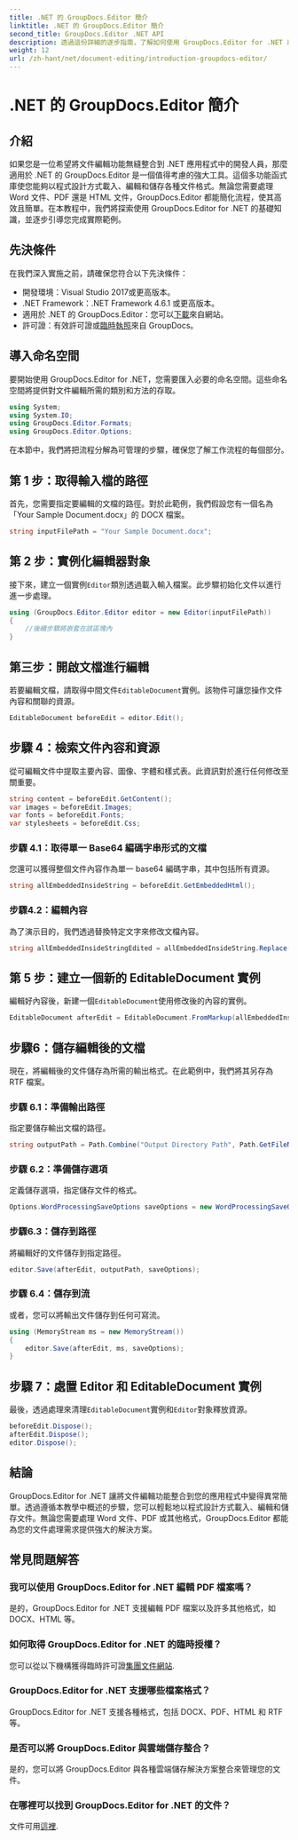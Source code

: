 ```yaml
---
title: .NET 的 GroupDocs.Editor 簡介
linktitle: .NET 的 GroupDocs.Editor 簡介
second_title: GroupDocs.Editor .NET API
description: 透過這份詳細的逐步指南，了解如何使用 GroupDocs.Editor for .NET 以程式設計方式編輯文件。
weight: 12
url: /zh-hant/net/document-editing/introduction-groupdocs-editor/
---
```


# .NET 的 GroupDocs.Editor 簡介

## 介紹 
如果您是一位希望將文件編輯功能無縫整合到 .NET 應用程式中的開發人員，那麼適用於 .NET 的 GroupDocs.Editor 是一個值得考慮的強大工具。這個多功能函式庫使您能夠以程式設計方式載入、編輯和儲存各種文件格式。無論您需要處理 Word 文件、PDF 還是 HTML 文件，GroupDocs.Editor 都能簡化流程，使其高效且簡單。在本教程中，我們將探索使用 GroupDocs.Editor for .NET 的基礎知識，並逐步引導您完成實際範例。
## 先決條件
在我們深入實施之前，請確保您符合以下先決條件：
- 開發環境：Visual Studio 2017或更高版本。
- .NET Framework：.NET Framework 4.6.1 或更高版本。
- 適用於 .NET 的 GroupDocs.Editor：您可以[下載](https://releases.groupdocs.com/editor/net/)來自網站。
- 許可證：有效許可證或[臨時執照](https://purchase.groupdocs.com/temporary-license/)來自 GroupDocs。
## 導入命名空間
要開始使用 GroupDocs.Editor for .NET，您需要匯入必要的命名空間。這些命名空間將提供對文件編輯所需的類別和方法的存取。
```csharp
using System;
using System.IO;
using GroupDocs.Editor.Formats;
using GroupDocs.Editor.Options;
```

在本節中，我們將把流程分解為可管理的步驟，確保您了解工作流程的每個部分。
## 第 1 步：取得輸入檔的路徑
首先，您需要指定要編輯的文檔的路徑。對於此範例，我們假設您有一個名為「Your Sample Document.docx」的 DOCX 檔案。
```csharp
string inputFilePath = "Your Sample Document.docx";
```
## 第 2 步：實例化編輯器對象
接下來，建立一個實例`Editor`類別透過載入輸入檔案。此步驟初始化文件以進行進一步處理。
```csharp
using (GroupDocs.Editor.Editor editor = new Editor(inputFilePath))
{
    //後續步驟將嵌套在該區塊內
}
```
## 第三步：開啟文檔進行編輯
若要編輯文檔，請取得中間文件`EditableDocument`實例。該物件可讓您操作文件內容和關聯的資源。
```csharp
EditableDocument beforeEdit = editor.Edit();
```
## 步驟 4：檢索文件內容和資源
從可編輯文件中提取主要內容、圖像、字體和樣式表。此資訊對於進行任何修改至關重要。
```csharp
string content = beforeEdit.GetContent();
var images = beforeEdit.Images;
var fonts = beforeEdit.Fonts;
var stylesheets = beforeEdit.Css;
```
### 步驟 4.1：取得單一 Base64 編碼字串形式的文檔
您還可以獲得整個文件內容作為單一 base64 編碼字串，其中包括所有資源。
```csharp
string allEmbeddedInsideString = beforeEdit.GetEmbeddedHtml();
```
### 步驟4.2：編輯內容
為了演示目的，我們透過替換特定文字來修改文檔內容。
```csharp
string allEmbeddedInsideStringEdited = allEmbeddedInsideString.Replace("Subtitle", "Edited subtitle");
```
## 第 5 步：建立一個新的 EditableDocument 實例
編輯好內容後，新建一個`EditableDocument`使用修改後的內容的實例。
```csharp
EditableDocument afterEdit = EditableDocument.FromMarkup(allEmbeddedInsideStringEdited, null);
```
## 步驟6：儲存編輯後的文檔
現在，將編輯後的文件儲存為所需的輸出格式。在此範例中，我們將其另存為 RTF 檔案。
### 步驟 6.1：準備輸出路徑
指定要儲存輸出文檔的路徑。
```csharp
string outputPath = Path.Combine("Output Directory Path", Path.GetFileNameWithoutExtension(inputFilePath) + ".rtf");
```
### 步驟 6.2：準備儲存選項
定義儲存選項，指定儲存文件的格式。
```csharp
Options.WordProcessingSaveOptions saveOptions = new WordProcessingSaveOptions(WordProcessingFormats.Rtf);
```
### 步驟6.3：儲存到路徑
將編輯好的文件儲存到指定路徑。
```csharp
editor.Save(afterEdit, outputPath, saveOptions);
```
### 步驟 6.4：儲存到流
或者，您可以將輸出文件儲存到任何可寫流。
```csharp
using (MemoryStream ms = new MemoryStream())
{
    editor.Save(afterEdit, ms, saveOptions);
}
```
## 步驟 7：處置 Editor 和 EditableDocument 實例
最後，透過處理來清理`EditableDocument`實例和`Editor`對象釋放資源。
```csharp
beforeEdit.Dispose();
afterEdit.Dispose();
editor.Dispose();
```

## 結論
GroupDocs.Editor for .NET 讓將文件編輯功能整合到您的應用程式中變得異常簡單。透過遵循本教學中概述的步驟，您可以輕鬆地以程式設計方式載入、編輯和儲存文件。無論您需要處理 Word 文件、PDF 或其他格式，GroupDocs.Editor 都能為您的文件處理需求提供強大的解決方案。
## 常見問題解答
### 我可以使用 GroupDocs.Editor for .NET 編輯 PDF 檔案嗎？
是的，GroupDocs.Editor for .NET 支援編輯 PDF 檔案以及許多其他格式，如 DOCX、HTML 等。
### 如何取得 GroupDocs.Editor for .NET 的臨時授權？
您可以從以下機構獲得臨時許可證[集團文件網站](https://purchase.groupdocs.com/temporary-license/).
### GroupDocs.Editor for .NET 支援哪些檔案格式？
GroupDocs.Editor for .NET 支援各種格式，包括 DOCX、PDF、HTML 和 RTF 等。
### 是否可以將 GroupDocs.Editor 與雲端儲存整合？
是的，您可以將 GroupDocs.Editor 與各種雲端儲存解決方案整合來管理您的文件。
### 在哪裡可以找到 GroupDocs.Editor for .NET 的文件？
文件可用[這裡](https://tutorials.groupdocs.com/editor/net/).